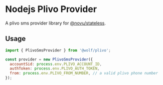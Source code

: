 # Nodejs Plivo Provider

A plivo sms provider library for [@novu/stateless](https://github.com/tecklens/tk-wolf/).

## Usage

```javascript
import { PlivoSmsProvider } from '@wolf/plivo';

const provider = new PlivoSmsProvider({
  accountSid: process.env.PLIVO_ACCOUNT_ID,
  authToken: process.env.PLIVO_AUTH_TOKEN,
  from: process.env.PLIVO_FROM_NUMBER, // a valid plivo phone number
});
```
